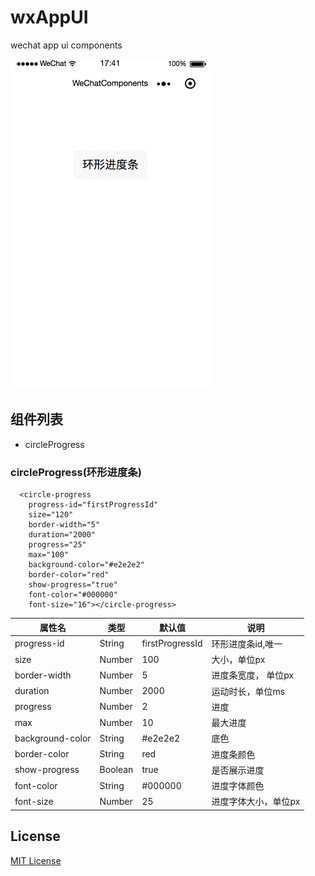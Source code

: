 # wxAppUI
wechat app ui components

![demo](demo.gif)

## 组件列表

  - circleProgress

### circleProgress(环形进度条)

```
  <circle-progress
    progress-id="firstProgressId"
    size="120"
    border-width="5"
    duration="2000"
    progress="25"
    max="100"
    background-color="#e2e2e2"
    border-color="red"
    show-progress="true"
    font-color="#000000"
    font-size="16"></circle-progress>
```

属性名 | 类型 | 默认值 | 说明
---- | ---- | --- | ---
progress-id | String | firstProgressId | 环形进度条id,唯一
size | Number | 100 | 大小，单位px
border-width | Number | 5 | 进度条宽度， 单位px
duration | Number | 2000 | 运动时长，单位ms
progress | Number | 2 | 进度
max | Number | 10 | 最大进度
background-color | String | #e2e2e2 | 底色
border-color | String | red | 进度条颜色
show-progress | Boolean | true | 是否展示进度
font-color | String | #000000 | 进度字体颜色
font-size | Number | 25 | 进度字体大小，单位px


## License

[MIT License](http://opensource.org/licenses/MIT)
